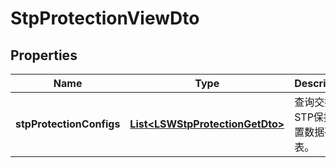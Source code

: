 
# StpProtectionViewDto

## Properties
Name | Type | Description | Notes
------------ | ------------- | ------------- | -------------
**stpProtectionConfigs** | [**List&lt;LSWStpProtectionGetDto&gt;**](LSWStpProtectionGetDto.md) | 查询交换机STP保护配置数据列表。 | 



